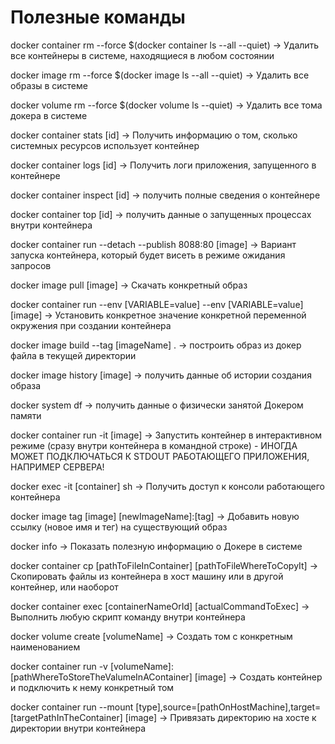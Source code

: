# Полезные команды

docker container rm --force $(docker container ls --all --quiet) -> Удалить все контейнеры в системе, находящиеся в любом состоянии

docker image rm --force $(docker image ls --all --quiet) -> Удалить все образы в системе

docker volume rm --force $(docker volume ls --quiet) -> Удалить все тома докера в системе

docker container stats [id] -> Получить информацию о том, сколько системных ресурсов использует контейнер

docker container logs [id] -> Получить логи приложения, запущенного в контейнере

docker container inspect [id] -> получить полные сведения о контейнере

docker container top [id] -> получить данные о запущенных процессах внутри контейнера

docker container run --detach --publish 8088:80 [image] -> Вариант запуска контейнера, который будет висеть в режиме ожидания запросов

docker image pull [image] -> Скачать конкретный образ

docker container run --env [VARIABLE=value] --env [VARIABLE=value] [image] -> Установить конкретное значение конкретной переменной окружения при создании контейнера

docker image build --tag [imageName] . -> построить образ из докер файла в текущей директории

docker image history [image] -> получить данные об истории создания образа

docker system df -> получить данные о физически занятой Докером памяти

docker container run -it [image] -> Запустить контейнер в интерактивном режиме (сразу внутри контейнера в командной строке) - ИНОГДА МОЖЕТ ПОДКЛЮЧАТЬСЯ К STDOUT РАБОТАЮЩЕГО ПРИЛОЖЕНИЯ, НАПРИМЕР СЕРВЕРА!

docker exec -it [container] sh -> Получить доступ к консоли работающего контейнера

docker image tag [image] [newImageName]:[tag] -> Добавить новую ссылку (новое имя и тег) на существующий образ

docker info -> Показать полезную информацию о Докере в системе

docker container cp [pathToFileInContainer] [pathToFileWhereToCopyIt] -> Скопировать файлы из контейнера в хост машину или в другой контейнер, или наоборот

docker container exec [containerNameOrId] [actualCommandToExec] -> Выполнить любую скрипт команду внутри контейнера

docker volume create [volumeName] -> Создать том с конкретным наименованием

docker container run -v [volumeName]:[pathWhereToStoreTheValumeInAContainer] [image] -> Создать контейнер и подключить к нему конкретный том

docker container run --mount [type],source=[pathOnHostMachine],target=[targetPathInTheContainer] [image] -> Привязать директорию на хосте к директории внутри контейнера

